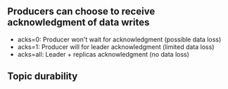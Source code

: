 Producers can choose to receive acknowledgment of data writes
-
- acks=0: Producer won't wait for acknowledgment (possible data loss)
- acks=1: Producer will for leader acknowledgment (limited data loss)
- acks=all: Leader + replicas acknowledgment (no data loss)

Topic durability
-
